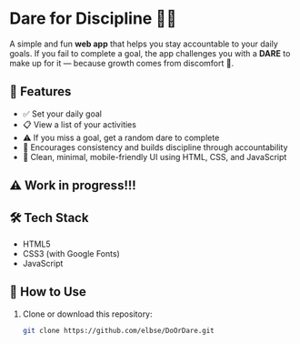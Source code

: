 # Dare for Discipline 🧠🔥

A simple and fun **web app** that helps you stay accountable to your daily goals. If you fail to complete a goal, the app challenges you with a **DARE** to make up for it — because growth comes from discomfort 💪.

## 🚀 Features

- ✅ Set your daily goal
- 📋 View a list of your activities
- ⚠️ If you miss a goal, get a random dare to complete
- 🔁 Encourages consistency and builds discipline through accountability
- 💅 Clean, minimal, mobile-friendly UI using HTML, CSS, and JavaScript


## ⚠️ Work in progress!!!

## 🛠️ Tech Stack

- HTML5
- CSS3 (with Google Fonts)
- JavaScript

## 📂 How to Use

1. Clone or download this repository:
   ```bash
   git clone https://github.com/elbse/DoOrDare.git

